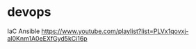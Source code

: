 # devops

IaC
	Ansible
    https://www.youtube.com/playlist?list=PLVx1qovxj-al0Knm1A0eEXfGyd5kCi16p



